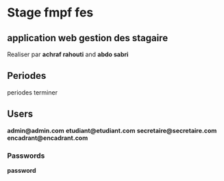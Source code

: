 # Stage fmpf fes

## application web  gestion des stagaire

Realiser par __achraf rahouti__ and __abdo sabri__

## Periodes

periodes terminer

## Users

__admin@admin.com__
__etudiant@etudiant.com__
__secretaire@secretaire.com__
__encadrant@encadrant.com__

### Passwords

__password__
